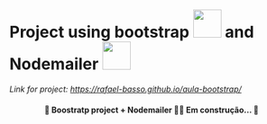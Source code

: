 # Project using bootstrap <img src="https://user-images.githubusercontent.com/41271210/151408390-958cc7e0-d079-429d-9e9f-0998a5710126.jpg" width="50" height="50" /> and Nodemailer <img src="https://user-images.githubusercontent.com/41271210/158290129-63639cd0-d459-4b7f-a4ff-a1c6f280fe24.png" width="50" height="50"/>

*Link for project: https://rafael-basso.github.io/aula-bootstrap/*

<h4 align="center"> 🚧 Boostratp project + Nodemailer 👨‍💻 Em construção...  🚧</h4>
